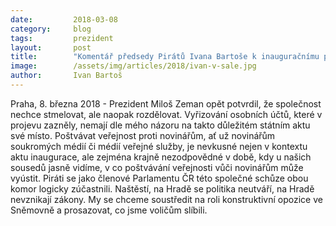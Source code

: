 ```yaml
---
date:         2018-03-08
category:     blog
tags:         prezident
layout:       post
title:        "Komentář předsedy Pirátů Ivana Bartoše k inauguračnímu projevu prezidenta"
image:        /assets/img/articles/2018/ivan-v-sale.jpg
author:       Ivan Bartoš
---
```


Praha, 8. března 2018 - Prezident Miloš Zeman opět potvrdil, že společnost nechce stmelovat, ale naopak rozdělovat. Vyřizování osobních účtů, které v projevu zazněly, nemají dle mého názoru na takto důležitém státním aktu své místo. Poštvávat veřejnost proti novinářům, ať už novinářům soukromých médií či médií veřejné služby, je nevkusné nejen v kontextu aktu inaugurace, ale zejména krajně nezodpovědné v době, kdy u našich sousedů jasně vidíme, v co poštvávání veřejnosti vůči novinářům může vyústit. Piráti se jako členové Parlamentu ČR této společné schůze obou komor logicky zúčastnili. Naštěstí, na Hradě se politika neutváří, na Hradě nevznikají zákony. My se chceme soustředit na roli konstruktivní opozice ve Sněmovně a prosazovat, co jsme voličům slíbili.

